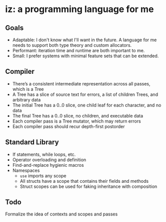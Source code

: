 # iz: a programming language for me

## Goals
- Adaptable: I don't know what I'll want in the future. A language for me needs to support both type theory and custom allocators.
- Performant: iteration time and runtime are both important to me.
- Small: I prefer systems with minimal feature sets that can be extended.

## Compiler
- There’s a consistent intermediate representation across all passes, which is a Tree
- A Tree has a slice of source text for errors, a list of children Trees, and arbitrary data
- The initial Tree has a 0..0 slice, one child leaf for each character, and no data
- The final Tree has a 0..0 slice, no children, and executable data
- Each compiler pass is a Tree mutator, which may return errors
- Each compiler pass should recur depth-first postorder

## Standard Library
- If statements, while loops, etc.
- Operator overloading and definition
- Find-and-replace hygienic macros
- Namespaces
	- `use` imports any scope
	- All structs have a scope that contains their fields and methods
	- Struct scopes can be used for faking inheritance with composition

## Todo
Formalize the idea of contexts and scopes and passes
